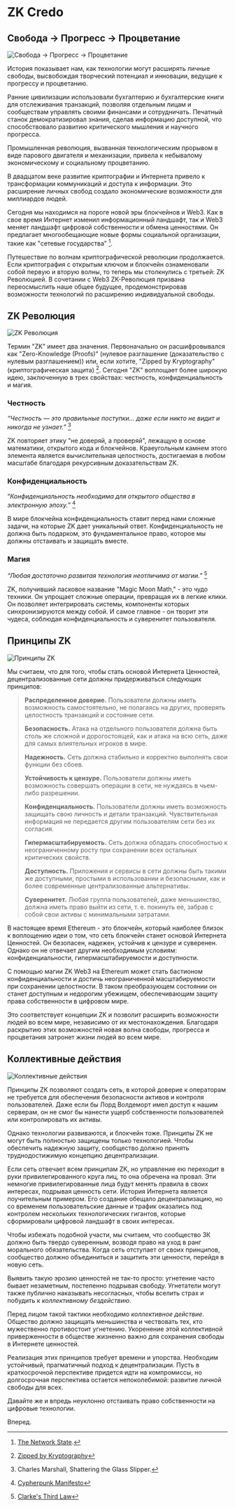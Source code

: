 # ZK Credo

## Свобода → Прогресс → Процветание

![Свобода → Прогресс → Процветание](freedom-progress-prosperity.jpeg)

История показывает нам, как технологии могут расширять личные свободы, высвобождая творческий потенциал и инновации, ведущие к прогрессу и процветанию.

Ранние цивилизации использовали бухгалтерию и бухгалтерские книги для отслеживания транзакций, позволяя отдельным лицам и сообществам управлять своими финансами и сотрудничать. Печатный станок демократизировал знания, сделав информацию доступной, что способствовало развитию критического мышления и научного прогресса.

Промышленная революция, вызванная технологическим прорывом в виде парового двигателя и механизации, привела к небывалому экономическому и социальному процветанию.

В двадцатом веке развитие криптографии и Интернета привело к трансформации коммуникаций и доступа к информации. Это расширение личных свобод создало экономические возможности для миллиардов людей.

Сегодня мы находимся на пороге новой эры блокчейнов и Web3. Как в свое время Интернет изменил информационный ландшафт, так и Web3 меняет ландшафт цифровой собственности и обмена ценностями. Он предлагает многообещающие новые формы социальной организации, такие как "сетевые государства" [^1].

Путешествие по волнам криптографической революции продолжается. Если криптография с открытым ключом и блокчейн ознаменовали собой первую и вторую волны, то теперь мы столкнулись с третьей: ZK Революцией. В сочетании с Web3 ZK-Революция призвана переосмыслить наше общее будущее, продемонстрировав возможности технологий по расширению индивидуальной свободы.

## ZK Революция 

![ZK Революция ](zk-revolution.jpeg)

Термин "ZK" имеет два значения. Первоначально он расшифровывался как "Zero-Knowledge (Proofs)" (нулевое разглашение (доказательство с нулевым разглашением)) или, если хотите, "Zipped by Kryptography" (криптографическая защита) [^2]. Сегодня "ZK" воплощает более широкую идею, заключенную в трех свойствах: честность, конфиденциальность и магия.

### Честность

*“Честность — это правильные поступки... даже если никто не видит и никогда не узнает.”* [^3]

ZK повторяет этику "не доверяй, а проверяй", лежащую в основе математики, открытого кода и блокчейнов. Краеугольным камнем этого элемента является вычислительная целостность, достигаемая в любом масштабе благодаря рекурсивным доказательствам ZK.

### Конфиденциальность

“*Конфиденциальность необходима для открытого общества в электронную эпоху.”* [^4]

В мире блокчейна конфиденциальность ставит перед нами сложные задачи, на которые ZK дает уникальный ответ. Конфиденциальность не должна быть подарком, это фундаментальное право, которое мы должны отстаивать и защищать вместе.

### Магия

*“Любая достаточно развитая технология неотличима от магии.”* [^5]

ZK, получивший ласковое название "Magic Moon Math," - это чудо техники. Он упрощает сложные операции, превращая их в легкие клики. Он позволяет интегрировать системы, компоненты которых синхронизируются между собой. И самое главное - он творит эти чудеса, соблюдая конфиденциальность и суверенитет пользователя.

## Принципы ZK

![Принципы ZK](zk-principles.jpeg)

Мы считаем, что для того, чтобы стать основой Интернета Ценностей, децентрализованные сети должны придерживаться следующих принципов:

> **Распределенное доверие.** Пользователи должны иметь возможность самостоятельно, не полагаясь на других, проверять целостность транзакций и состояние сети.
> 
> **Безопасность.** Атака на отдельного пользователя должна быть столь же сложной и дорогостоящей, как и атака на всю сеть, даже для самых влиятельных игроков в мире.
> 
> **Надежность.** Сеть должна стабильно и корректно выполнять свои функции без сбоев.
> 
> **Устойчивость к цензуре.** Пользователи должны иметь возможность совершать операции в сети, не нуждаясь в чьем-либо разрешении.
> 
> **Конфиденциальность.** Пользователи должны иметь возможность защищать свою личность и детали транзакций. Чувствительная информация не передается другим пользователям сети без их согласия.
> 
> **Гипермасштабируемость.** Сеть должна обладать способностью к неограниченному росту при сохранении всех остальных критических свойств.
> 
> **Доступность.** Приложения и сервисы в сети должны быть такими же доступными, простыми в использовании и безопасными, как и более современные централизованные альтернативы.
> 
> **Суверенитет.** Любая группа пользователей, даже меньшинство, должна иметь право выйти из сети, т. е. покинуть ее, забрав с собой свои активы с минимальными затратами.

В настоящее время Ethereum - это блокчейн, который наиболее близок к воплощению идеи о том, что сеть блокчейн станет основой Интернета Ценностей. Он безопасен, надежен, устойчив к цензуре и суверенен. Однако он не отвечает другим необходимым условиям: конфиденциальности, гипермасштабируемости и доступности.

С помощью магии ZK Web3 на Ethereum может стать бастионом конфиденциальности и достичь неограниченной масштабируемости при сохранении целостности. В таком преобразующем состоянии он станет доступным и недорогим убежищем, обеспечивающим защиту права собственности в цифровом мире. 

Это соответствует концепции ZK и позволит расширить возможности людей во всем мире, независимо от их местонахождения. Благодаря раскрытию этих возможностей новая волна свободы, прогресса и процветания затронет жизни людей во всем мире.

## Коллективные действия

![Коллективные действия](the-collective-action.jpeg)

Принципы ZK позволяют создать сеть, в которой доверие к операторам не требуется для обеспечения безопасности активов и контроля пользователей. Даже если бы Лорд Волдеморт имел доступ к нашим серверам, он не смог бы нанести ущерб собственности пользователей или контролировать их активы.

Однако технологии развиваются, и блокчейн тоже. Принципы ZK не могут быть полностью защищены только технологией. Чтобы обеспечить надежную защиту, сообщество должно принять труднодостижимую концепцию децентрализации.

Если сеть отвечает всем принципам ZK, но управление ею переходит в руки привилегированного круга лиц, то она обречена на провал. Эти немногие привилегированные лица будут менять правила в своих интересах, подрывая ценность сети. История Интернета является поучительным примером. Его создание обещало децентрализацию, но со временем пользовательские данные и трафик оказались под контролем нескольких технологических гигантов, которые сформировали цифровой ландшафт в своих интересах.

Чтобы избежать подобной участи, мы считаем, что сообщество ЗК должно быть твердо суверенным, возводя право на уход в ранг морального обязательства. Когда сеть отступает от своих принципов, сообщество должно объединиться и защитить эти ценности, перейдя в новую сеть.

Выявить такую эрозию ценностей не так-то просто: угнетение часто бывает незаметным, постепенно подрывая свободу. Угнетатели могут также публично наказывать несогласных, чтобы вселить страх и побудить к *коллективному бездействию*.

Перед лицом такой тактики необходимо *коллективное действие*. Общество должно защищать меньшинства и чествовать тех, кто мужественно противостоит угнетению. Укоренение этой коллективной приверженности в обществе жизненно важно для сохранения свободы в Интернете ценностей.

Реализация этих принципов требует времени и упорства. Необходим устойчивый, прагматичный подход к децентрализации. Пусть в краткосрочной перспективе придется идти на компромиссы, но долгосрочная перспектива остается непоколебимой: развитие личной свободы для всех.

Давайте же и впредь неуклонно отстаивать право собственности на цифровые технологии.

Вперед.

[^1]: [The Network State](https://thenetworkstate.com/the-network-state-in-one-sentence).
[^2]: [Zipped by Kryptography](https://twitter.com/vitalikbuterin/status/1309298689156866048)
[^3]: Charles Marshall, Shattering the Glass Slipper.
[^4]: [Cypherpunk Manifesto](https://nakamotoinstitute.org/static/docs/cypherpunk-manifesto.txt)
[^5]: [Clarke's Third Law](https://en.wikipedia.org/wiki/Clarke%27s_three_laws)
